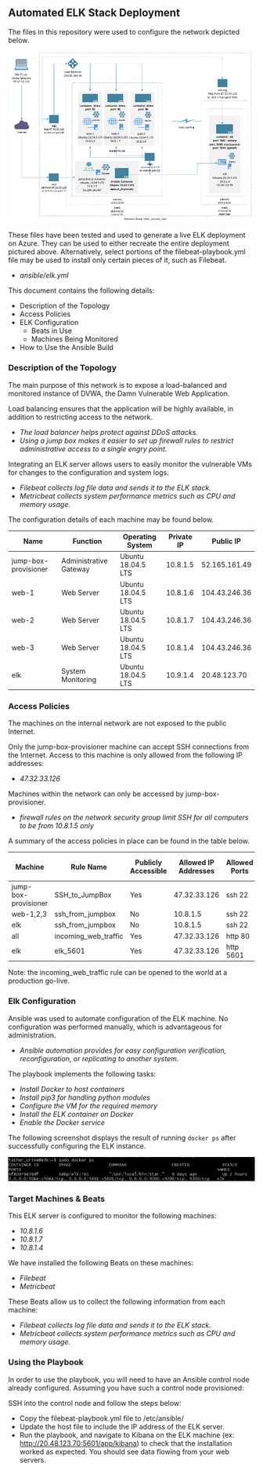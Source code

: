 ## Automated ELK Stack Deployment

The files in this repository were used to configure the network depicted below.

![network diagram](images/network.png)

These files have been tested and used to generate a live ELK deployment on Azure. They can be used to either recreate the entire deployment pictured above. Alternatively, select portions of the filebeat-playbook.yml file may be used to install only certain pieces of it, such as Filebeat.

  - _ansible/elk.yml_

This document contains the following details:
- Description of the Topology
- Access Policies
- ELK Configuration
  - Beats in Use
  - Machines Being Monitored
- How to Use the Ansible Build


### Description of the Topology

The main purpose of this network is to expose a load-balanced and monitored instance of DVWA, the Damn Vulnerable Web Application.

Load balancing ensures that the application will be highly available, in addition to restricting access to the network.
- _The load balancer helps protect against DDoS attacks._
- _Using a jump box makes it easier to set up firewall rules to restrict administrative access to a single engry point._

Integrating an ELK server allows users to easily monitor the vulnerable VMs for changes to the configuration and system logs.
- _Filebeat collects log file data and sends it to the ELK stack._
- _Metricbeat collects system performance metrics such as CPU and memory usage._

The configuration details of each machine may be found below.

| Name                 | Function               | Operating System   | Private IP | Public IP     |
|----------------------|------------------------|--------------------|------------|---------------|
| jump-box-provisioner | Administrative Gateway | Ubuntu 18.04.5 LTS | 10.8.1.5   | 52.165.161.49 |
| web-1                | Web Server             | Ubuntu 18.04.5 LTS | 10.8.1.6   | 104.43.246.36 |
| web-2                | Web Server             | Ubuntu 18.04.5 LTS | 10.8.1.7   | 104.43.246.36 |
| web-3                | Web Server             | Ubuntu 18.04.5 LTS | 10.8.1.4   | 104.43.246.36 |
| elk                  | System Monitoring      | Ubuntu 18.04.5 LTS | 10.9.1.4   | 20.48.123.70  |

### Access Policies

The machines on the internal network are not exposed to the public Internet. 

Only the jump-box-provisioner machine can accept SSH connections from the Internet. Access to this machine is only allowed from the following IP addresses:
- _47.32.33.126_

Machines within the network can only be accessed by jump-box-provisioner.
- _firewall rules on the network security group limit SSH for all computers to be from 10.8.1.5 only_

A summary of the access policies in place can be found in the table below.

| Machine              | Rule Name            | Publicly Accessible | Allowed IP Addresses | Allowed Ports | Network Security Group |
|----------------------|----------------------|---------------------|----------------------|---------------|------------------------|
| jump-box-provisioner | SSH_to_JumpBox       | Yes                 | 47.32.33.126         | ssh 22        | nsg1                   |
| web-1,2,3            | ssh_from_jumpbox     | No                  | 10.8.1.5             | ssh 22        | nsg1                   |
| elk                  | ssh_from_jumpbox     | No                  | 10.8.1.5             | ssh 22        | nsg1                   |
| all                  | incoming_web_traffic | Yes                 | 47.32.33.126         | http 80       | nsg1                   |
| elk                  | elk_5601             | Yes                 | 47.32.33.126         | http 5601     | elk-nsg                |

Note: the incoming_web_traffic rule can be opened to the world at a production go-live.

### Elk Configuration

Ansible was used to automate configuration of the ELK machine. No configuration was performed manually, which is advantageous for administration.
- _Ansible automation provides for easy configuration verification, reconfiguration, or replicating to another system._

The playbook implements the following tasks:
- _Install Docker to host containers_
- _Install pip3 for handling python modules_
- _Configure the VM for the required memory_
- _Install the ELK container on Docker_
- _Enable the Docker service_

The following screenshot displays the result of running `docker ps` after successfully configuring the ELK instance.

![docker ps](images/docker_ps.png)

### Target Machines & Beats
This ELK server is configured to monitor the following machines:
- _10.8.1.6_
- _10.8.1.7_
- _10.8.1.4_

We have installed the following Beats on these machines:
- _Filebeat_
- _Metricbeat_

These Beats allow us to collect the following information from each machine:
- _Filebeat collects log file data and sends it to the ELK stack._
- _Metricbeat collects system performance metrics such as CPU and memory usage._

### Using the Playbook
In order to use the playbook, you will need to have an Ansible control node already configured. Assuming you have such a control node provisioned: 

SSH into the control node and follow the steps below:
- Copy the filebeat-playbook.yml file to /etc/ansible/
- Update the host file to include the IP address of the ELK server.
- Run the playbook, and navigate to Kibana on the ELK machine (ex: http://20.48.123.70:5601/app/kibana) to check that the installation worked as expected.  You should see data flowing from your web servers.

